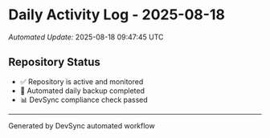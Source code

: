 # Daily Activity Log - 2025-08-18

*Automated Update:* 2025-08-18 09:47:45 UTC

## Repository Status
- ✅ Repository is active and monitored
- 🔄 Automated daily backup completed
- 📊 DevSync compliance check passed

---
Generated by DevSync automated workflow
